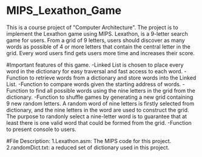 # MIPS_Lexathon_Game
This is a course project of "Computer Architecture". The project is to implement the Lexathon game using MIPS.
Lexathon, is a 9-letter search game for users. From a grid of 9 letters, users should discover as many words as possible of 4 or more letters that contain the central letter in the grid. Every word users find gets users more time and increases their score. 

#Important features of this game. 
	-Linked List is chosen to place every word in the dictionary for easy traversal and fast access to each word. 
	-Function to retrieve words from a dictionary and store words into the Linked List. 
	-Function to compare words given the starting address of words. 
	-Function to find all possible words using the nine letters in the grid from the dictionary. 
	-Function to shuffle games by generating a new grid containing 9 new random letters. 
	 A random word of nine letters is firstly selected from dictionary, and the nine letters in the word are used to construct the grid.
	 The purpose to randonly select a nine-letter word is to guarantee that at least there is one valid word that could be formed from the grid. 
	-Function to present console to users. 

#File Description: 
	1.Lexathon.asm: The MIPS code for this project. 
	2.randomDict.txt: a reduced set of dictionary used in this project. 
